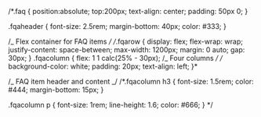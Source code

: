 /\*.faq {
position:absolute;
top:200px;
text-align: center;
padding: 50px 0;
}

.fqaheader {
font-size: 2.5rem;
margin-bottom: 40px;
color: #333;
}

/_ Flex container for FAQ items _/
/_.fqarow {
display: flex;
flex-wrap: wrap;
justify-content: space-between;
max-width: 1200px;
margin: 0 auto;
gap: 30px;
}
.fqacolumn {
flex: 1 1 calc(25% - 30px);
/_ Four columns _/
/_ background-color: white;
padding: 20px;
text-align: left;
}\*

/_ FAQ item header and content _/
/\*.fqacolumn h3 {
font-size: 1.5rem;
color: #444;
margin-bottom: 15px;
}

.fqacolumn p {
font-size: 1rem;
line-height: 1.6;
color: #666;
}
\*/